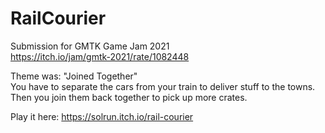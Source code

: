 # RailCourier
Submission for GMTK Game Jam 2021  
https://itch.io/jam/gmtk-2021/rate/1082448

Theme was: "Joined Together"  
You have to separate the cars from your train to deliver stuff to the towns. Then you join them back together to pick up more crates.

Play it here:
https://solrun.itch.io/rail-courier
